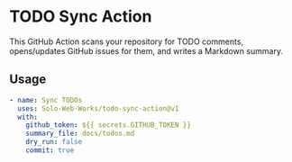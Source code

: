 # TODO Sync Action

This GitHub Action scans your repository for TODO comments, opens/updates GitHub issues for them, and writes a Markdown summary.

## Usage

```yaml
- name: Sync TODOs
  uses: Solo-Web-Works/todo-sync-action@v1
  with:
    github_token: ${{ secrets.GITHUB_TOKEN }}
    summary_file: docs/todos.md
    dry_run: false
    commit: true
```

